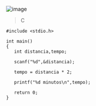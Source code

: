 ![image](https://github.com/lufffe/Beecrowd/assets/90646635/87f219d0-4b90-4770-acb9-15318577426e)

>C

    #include <stdio.h>

    int main() 
    {
       int distancia,tempo;

       scanf("%d",&distancia);

       tempo = distancia * 2;

       printf("%d minutos\n",tempo);

       return 0;
    }
